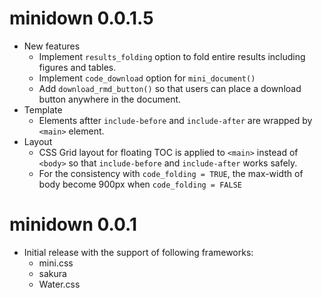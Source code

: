 # minidown 0.0.1.5

* New features
  * Implement `results_folding` option to fold entire results including figures and tables.
  * Implement `code_download` option for `mini_document()`
  * Add `download_rmd_button()` so that users can place a download button anywhere
    in the document.
* Template
  * Elements aftter `include-before` and `include-after` are wrapped by `<main>`
    element.
* Layout
  * CSS Grid layout for floating TOC is applied to `<main>` instead of `<body>`
    so that `include-before` and `include-after` works safely.
  * For the consistency with `code_folding = TRUE`,
    the max-width of body become 900px when `code_folding = FALSE`

# minidown 0.0.1

* Initial release with the support of following frameworks:
  * mini.css
  * sakura
  * Water.css
